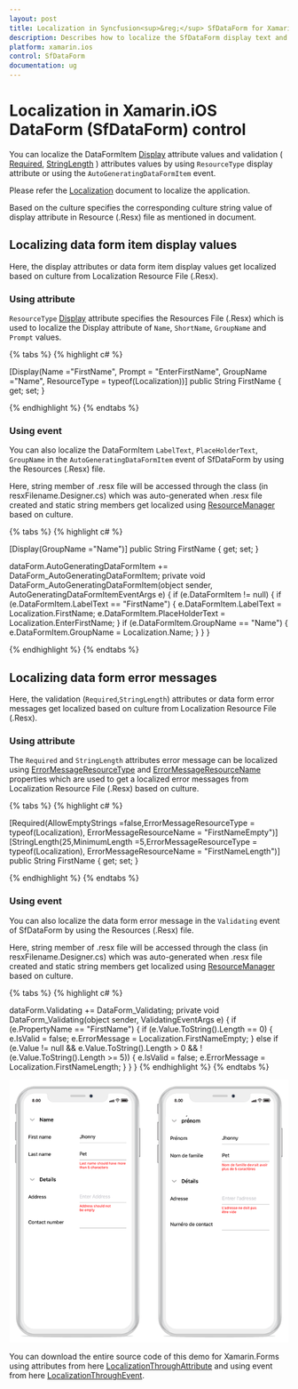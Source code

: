 ```yaml
---
layout: post
title: Localization in Syncfusion<sup>&reg;</sup> SfDataForm for Xamarin.iOS
description: Describes how to localize the SfDataForm display text and error messages based on culture in Xamarin.iOS.
platform: xamarin.ios
control: SfDataForm
documentation: ug
---
```


# Localization in Xamarin.iOS DataForm (SfDataForm) control

You can localize the DataFormItem [Display](https://docs.microsoft.com/en-us/dotnet/api/system.componentmodel.dataannotations.displayattribute?view=net-5.0) attribute values and validation ( [Required](https://docs.microsoft.com/en-us/dotnet/api/system.componentmodel.dataannotations.requiredattribute?view=net-5.0), [StringLength](https://docs.microsoft.com/en-us/dotnet/api/system.componentmodel.dataannotations.stringlengthattribute?view=net-5.0) ) attributes values by using `ResourceType` display
attribute or using the `AutoGeneratingDataFormItem` event.
 
Please refer the [Localization]( https://docs.microsoft.com/en-us/xamarin/xamarin-forms/app-fundamentals/localization/text?tabs=vswin) document  to localize the application.
 
Based on the culture specifies the corresponding culture string value of display attribute in Resource (.Resx) file as mentioned in document.

## Localizing data form item display values

Here, the display attributes or data form item display values get localized based on culture from Localization Resource File (.Resx).

### Using attribute

`ResourceType` [Display](https://docs.microsoft.com/en-us/dotnet/api/system.componentmodel.dataannotations.displayattribute?view=net-5.0) attribute specifies the Resources File (.Resx) which is used to localize the Display attribute of `Name`, `ShortName`, `GroupName` and `Prompt` values.

{% tabs %}
{% highlight c# %}

[Display(Name ="FirstName", Prompt = "EnterFirstName", GroupName ="Name", ResourceType = typeof(Localization))]
public String FirstName { get; set; } 

{% endhighlight %}
{% endtabs %}

### Using event

You can also localize the DataFormItem `LabelText`, `PlaceHolderText`, `GroupName` in the `AutoGeneratingDataFormItem` event of SfDataForm by using the Resources (.Resx) file.

Here, string member of .resx file will be accessed through the class (in resxFilename.Designer.cs) which was auto-generated when .resx file created and static string members get localized using [ResourceManager](https://docs.microsoft.com/en-us/dotnet/api/system.resources.resourcemanager.getstring) based on culture.

{% tabs %}
{% highlight c# %}

[Display(GroupName ="Name")]
public String FirstName { get; set; }

dataForm.AutoGeneratingDataFormItem += DataForm_AutoGeneratingDataFormItem;
private void DataForm_AutoGeneratingDataFormItem(object sender, AutoGeneratingDataFormItemEventArgs e)
{
    if (e.DataFormItem != null)
    {
        if (e.DataFormItem.LabelText == "FirstName")
        {
            e.DataFormItem.LabelText = Localization.FirstName;
            e.DataFormItem.PlaceHolderText = Localization.EnterFirstName;
        }
        if (e.DataFormItem.GroupName == "Name")
        {
            e.DataFormItem.GroupName = Localization.Name;
        }
    }
}

{% endhighlight %}
{% endtabs %}

## Localizing data form error messages

Here, the validation (`Required`,`StringLength`)  attributes or data form error messages get localized based on culture from Localization Resource File (.Resx).

### Using attribute

The `Required` and `StringLength` attributes error message can be localized using [ErrorMessageResourceType](https://docs.microsoft.com/en-us/dotnet/api/system.componentmodel.dataannotations.validationattribute.errormessageresourcetype ) and [ErrorMessageResourceName](https://docs.microsoft.com/en-us/dotnet/api/system.componentmodel.dataannotations.validationattribute.errormessageresourcetype ) properties which are used to get a localized error messages from Localization Resource File (.Resx) based on culture.

{% tabs %}
{% highlight c# %}

[Required(AllowEmptyStrings =false,ErrorMessageResourceType = typeof(Localization), ErrorMessageResourceName = "FirstNameEmpty")]
[StringLength(25,MinimumLength =5,ErrorMessageResourceType = typeof(Localization), ErrorMessageResourceName = "FirstNameLength")]
public String FirstName { get; set; } 

{% endhighlight %}
{% endtabs %}

### Using event

You can also localize the data form error message in the `Validating` event of SfDataForm by using the Resources (.Resx) file.

Here, string member of .resx file will be accessed through the class (in resxFilename.Designer.cs) which was auto-generated when .resx file created and static string members get localized using [ResourceManager](https://docs.microsoft.com/en-us/dotnet/api/system.resources.resourcemanager.getstring) based on culture.

{% tabs %}
{% highlight c# %}

dataForm.Validating += DataForm_Validating;
private void DataForm_Validating(object sender, ValidatingEventArgs e)
{
    if (e.PropertyName == "FirstName")
    {
        if (e.Value.ToString().Length == 0)
        {
            e.IsValid = false;
            e.ErrorMessage = Localization.FirstNameEmpty;
        }
        else if (e.Value != null && e.Value.ToString().Length > 0 && !(e.Value.ToString().Length >= 5))
        {
            e.IsValid = false;
            e.ErrorMessage = Localization.FirstNameLength;
        }
    }
}
{% endhighlight %}
{% endtabs %}

![Localization in DataForm for Xamarin.iOS](SfDataForm_images/DataFormLocalization.png)

You can download the entire source code of this demo for Xamarin.Forms using attributes from here [LocalizationThroughAttribute](http://www.syncfusion.com/downloads/support/directtrac/general/ze/LocalizationAttribute1737934918.zip) and using event from here [LocalizationThroughEvent](http://www.syncfusion.com/downloads/support/directtrac/general/ze/LocalizationEvent2072234240.zip).